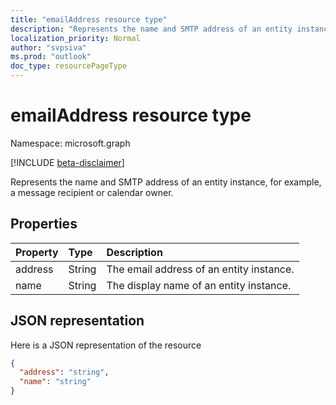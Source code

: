 ```yaml
---
title: "emailAddress resource type"
description: "Represents the name and SMTP address of an entity instance, for example, a message recipient or calendar owner."
localization_priority: Normal
author: "svpsiva"
ms.prod: "outlook"
doc_type: resourcePageType
---
```


# emailAddress resource type

Namespace: microsoft.graph

[!INCLUDE [beta-disclaimer](../../includes/beta-disclaimer.md)]

Represents the name and SMTP address of an entity instance, for example, a message recipient or calendar owner.

## Properties
| Property	   | Type	|Description|
|:---------------|:--------|:----------|
|address|String|The email address of an entity instance.|
|name|String|The display name of an entity instance.|

## JSON representation

Here is a JSON representation of the resource

<!-- {
  "blockType": "resource",
  "optionalProperties": [

  ],
  "@odata.type": "microsoft.graph.emailAddress"
}-->

```json
{
  "address": "string",
  "name": "string"
}

```

<!-- uuid: 8fcb5dbc-d5aa-4681-8e31-b001d5168d79
2015-10-25 14:57:30 UTC -->
<!--
{
  "type": "#page.annotation",
  "description": "emailAddress resource",
  "keywords": "",
  "section": "documentation",
  "tocPath": "",
  "suppressions": []
}
-->



